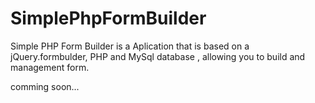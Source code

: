 # SimplePhpFormBuilder
Simple PHP Form Builder is a Aplication that is based on a jQuery.formbulder, PHP and MySql database , allowing you to build and management form.

comming soon...
